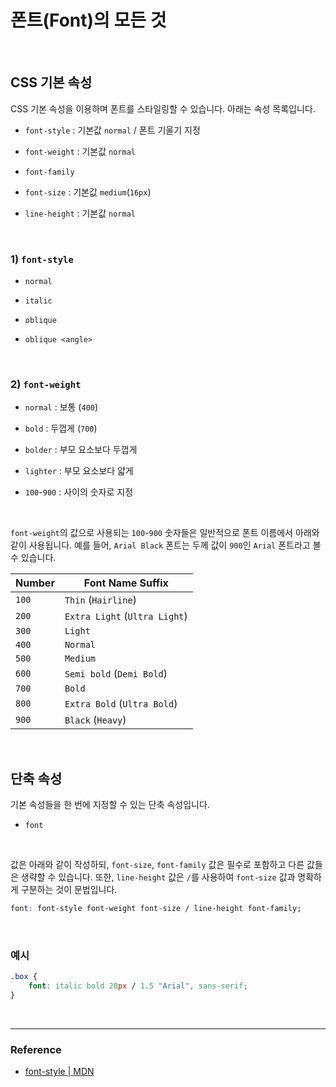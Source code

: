 # 폰트(Font)의 모든 것

<br>

## CSS 기본 속성

CSS 기본 속성을 이용하며 폰트를 스타일링할 수 있습니다. 아래는 속성 목록입니다.

- `font-style` : 기본값 `normal` / 폰트 기울기 지정

- `font-weight` : 기본값 `normal`

- `font-family`

- `font-size` : 기본값 `medium`(`16px`)

- `line-height` : 기본값 `normal`

<br>

### 1) `font-style`

- `normal`

- `italic`

- `oblique`

- `oblique <angle>`

<br>

### 2) `font-weight`

- `normal` : 보통 (`400`)

- `bold` : 두껍게 (`700`)

- `bolder` : 부모 요소보다 두껍게

- `lighter` : 부모 요소보다 얇게

- `100`-`900` : 사이의 숫자로 지정

<br>

`font-weight`의 값으로 사용되는 `100`-`900` 숫자들은 일반적으로 폰트 이름에서 아래와 같이 사용됩니다. 예를 들어, `Arial Black` 폰트는 두께 값이 `900`인 `Arial` 폰트라고 볼 수 있습니다.

| Number | Font Name Suffix              |
| ------ | ----------------------------- |
| `100`  | `Thin` (`Hairline`)           |
| `200`  | `Extra Light` (`Ultra Light`) |
| `300`  | `Light`                       |
| `400`  | `Normal`                      |
| `500`  | `Medium`                      |
| `600`  | `Semi bold` (`Demi Bold`)     |
| `700`  | `Bold`                        |
| `800`  | `Extra Bold` (`Ultra Bold`)   |
| `900`  | `Black` (`Heavy`)             |

<br>

## 단축 속성

기본 속성들을 한 번에 지정할 수 있는 단축 속성입니다.

- `font`

<br>

값은 아래와 같이 작성하되, `font-size`, `font-family` 값은 필수로 포함하고 다른 값들은 생략할 수 있습니다. 또한, `line-height` 값은 `/`를 사용하여 `font-size` 값과 명확하게 구분하는 것이 문법입니다.

```css
font: font-style font-weight font-size / line-height font-family;
```

<br>

### 예시

```css
.box {
	font: italic bold 20px / 1.5 "Arial", sans-serif;
}
```

<br>

---

### Reference

- [font-style | MDN](https://developer.mozilla.org/en-US/docs/Web/CSS/font-style)

